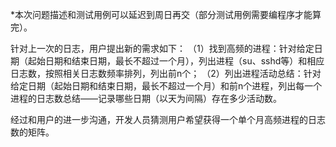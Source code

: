 *本次问题描述和测试用例可以延迟到周日再交（部分测试用例需要编程序才能算完）。

针对上一次的日志，用户提出新的需求如下：
（1）找到高频的进程：针对给定日期（起始日期和结束日期，最长不超过一个月），列出进程（su、sshd等）和相应日志数，按照相关日志数频率排列，列出前n个；
（2）列出进程活动总结：针对给定日期（起始日期和结束日期，最长不超过一个月）和前n个进程，列出每一个进程的日志数总结——记录哪些日期（以天为间隔）存在多少活动数。

经过和用户的进一步沟通，开发人员猜测用户希望获得一个单个月高频进程的日志数的矩阵。
